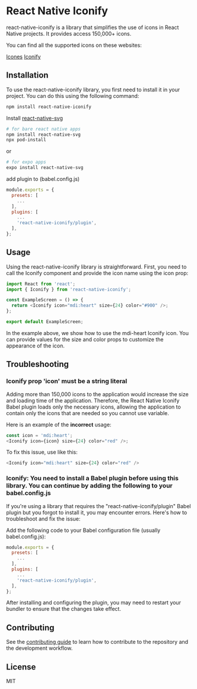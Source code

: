 # React Native Iconify

react-native-iconify is a library that simplifies the use of icons in React Native projects. It provides access 150,000+ icons.

You can find all the supported icons on these websites:

[Icones](https://icones.js.org/)
[Iconify](https://icon-sets.iconify.design/)

## Installation

To use the react-native-iconify library, you first need to install it in your project. You can do this using the following command:

```sh
npm install react-native-iconify
```

Install [react-native-svg](https://github.com/software-mansion/react-native-svg#installation)

```sh
# for bare react native apps
npm install react-native-svg
npx pod-install
```

or

```sh
# for expo apps
expo install react-native-svg
```

add plugin to (babel.config.js)

```js
module.exports = {
  presets: [
    ...
  ],
  plugins: [
    ...
    'react-native-iconify/plugin',
  ],
};
```

## Usage

Using the react-native-iconify library is straightforward. First, you need to call the Iconify component and provide the icon name using the icon prop:

```js
import React from 'react';
import { Iconify } from 'react-native-iconify';

const ExampleScreen = () => {
  return <Iconify icon="mdi:heart" size={24} color="#900" />;
};

export default ExampleScreen;
```

In the example above, we show how to use the mdi-heart Iconify icon. You can provide values for the size and color props to customize the appearance of the icon.

## Troubleshooting

### Iconify prop 'icon' must be a string literal

Adding more than 150,000 icons to the application would increase the size and loading time of the application. Therefore, the React Native Iconify Babel plugin loads only the necessary icons, allowing the application to contain only the icons that are needed so you cannot use variable.

Here is an example of the **incorrect** usage:

```js
const icon = 'mdi:heart';
<Iconify icon={icon} size={24} color="red" />;
```

To fix this issue, use like this:

```js
<Iconify icon="mdi:heart" size={24} color="red" />
```

### Iconify: You need to install a Babel plugin before using this library. You can continue by adding the following to your babel.config.js

If you're using a library that requires the "react-native-iconify/plugin" Babel plugin but you forgot to install it, you may encounter errors. Here's how to troubleshoot and fix the issue:

Add the following code to your Babel configuration file (usually babel.config.js):

```js
module.exports = {
  presets: [
    ...
  ],
  plugins: [
    ...
    'react-native-iconify/plugin',
  ],
};
```

After installing and configuring the plugin, you may need to restart your bundler to ensure that the changes take effect.

## Contributing

See the [contributing guide](CONTRIBUTING.md) to learn how to contribute to the repository and the development workflow.

## License

MIT
